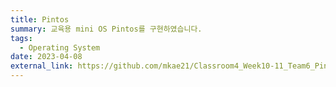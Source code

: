 ```yaml
---
title: Pintos
summary: 교육용 mini OS Pintos를 구현하였습니다.
tags:
  - Operating System
date: 2023-04-08
external_link: https://github.com/mkae21/Classroom4_Week10-11_Team6_PintOS
---
```

